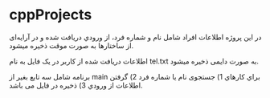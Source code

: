 # cppProjects
در این پروژه اطلاعات افراد شامل نام و شماره فرد، از ورودي دريافت شده و در آرايه‌ای از ساختارها به صورت موقت ذخیره میشود.

اطلاعات دریافت شده از کاربر در یک فایل به نام tel.txt به صورت دایمی ذخیره میشود.

برنامه شامل سه تابع بغير از main براي كارهاي 1) جستجوی نام يا شماره فرد 2) گرفتن اطلاعات از ورودي 3) ذخيره در فايل می باشد.
